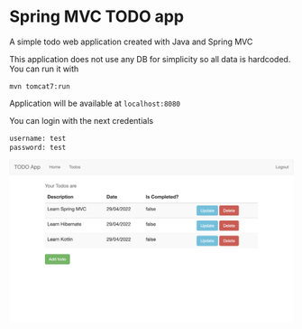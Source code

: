 # Spring MVC TODO app
A simple todo web application created with Java and Spring MVC

This application does not use any DB for simplicity so all data is hardcoded. 
You can run it with
```shell
mvn tomcat7:run
```
Application will be available at `localhost:8080`

You can login with the next credentials
```shell
username: test
password: test
```
![](view.png)
